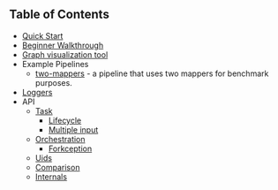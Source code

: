 ## Table of Contents

* [Quick Start](QuickStart.md)
* [Beginner Walkthrough](BeginnerWalkthrough.md)
* [Graph visualization tool](D3Visualization.md)
* Example Pipelines
    * [two-mappers](../examples/pipelines/two-mappers/README.md) - a pipeline
     that uses two mappers for benchmark purposes.
* [Loggers](Loggers.md)
* API
    * [Task](Task.md)
        - [Lifecycle](TaskLifecycle.md)
        - [Multiple input](MultipleInput.md)
    * [Orchestration](Orchestration.md)
        * [Forkception](Forkception.md)
    * [Uids](Uid.md)
    * [Comparison](Comparison.md)
    * [Internals](Internals.md)

